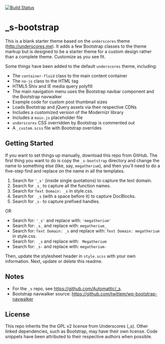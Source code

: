 [![Build Status](https://travis-ci.org/Automattic/_s.svg?branch=master)](https://travis-ci.org/Automattic/_s)

_s-bootstrap
============

This is a blank starter theme based on the `underscores` theme (http://underscores.me). It adds a few Bootstrap classes to the theme markup but is designed to be a starter theme for a custom design rather than a complete theme. Customize as you see fit.

Some things have been added to the default `underscores` theme, including:

* The `container-fluid` class to the main content container
* The `no-js` class to the HTML tag
* HTML5 Shiv and IE media query polyfill
* The main navigation menu uses the Bootstrap navbar component and the Bootstrap navwalker
* Example code for custom post thumbnail sizes
* Loads Bootstrap and jQuery assets via their respective CDNs
* Includes a customized version of the Modernizr library
* Includes a `main.js` placeholder file
* `underscores` CSS overridden by Bootstrap is commented out
* A `_custom.scss` file with Bootstrap overrides

Getting Started
---------------

If you want to set things up manually, download this repo from GitHub. The first thing you want to do is copy the `_s-bootstrap` directory and change the name to something else (like, say, `megatherium`), and then you'll need to do a five-step find and replace on the name in all the templates.

1. Search for `'_s'` (inside single quotations) to capture the text domain.
2. Search for `_s_` to capture all the function names.
3. Search for `Text Domain: _s` in style.css.
4. Search for <code>&nbsp;_s</code> (with a space before it) to capture DocBlocks.
5. Search for `_s-` to capture prefixed handles.

OR

* Search for: `'_s'` and replace with: `'megatherium'`
* Search for: `_s_` and replace with: `megatherium_`
* Search for: `Text Domain: _s` and replace with: `Text Domain: megatherium` in style.css.
* Search for: <code>&nbsp;_s</code> and replace with: <code>&nbsp;Megatherium</code>
* Search for: `_s-` and replace with: `megatherium-`

Then, update the stylesheet header in `style.scss` with your own information. Next, update or delete this readme.

Notes
-----
* For the `_s` repo, see https://github.com/Automattic/_s.
* Bootstrap navwalker source: https://github.com/twittem/wp-bootstrap-navwalker

License
-------
This repo inherits the the GPL v2 license from Underscores (_s). Other linked dependencies, such as Bootstrap, may have their own license. Code snippets have been attributed to their respective authors when possible.  
